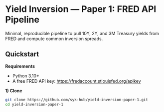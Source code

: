 # Yield Inversion — Paper 1: FRED API Pipeline

Minimal, reproducible pipeline to pull 10Y, 2Y, and 3M Treasury yields from FRED and compute common inversion spreads.

## Quickstart

**Requirements**
- Python 3.10+
- A free FRED API key: https://fredaccount.stlouisfed.org/apikey

**1) Clone**
```bash
git clone https://github.com/syk-hub/yield-inversion-paper-1.git
cd yield-inversion-paper-1


